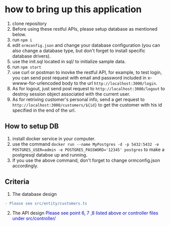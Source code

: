 

# how to bring up this application

1. clone repository
2. Before using these restful APIs, please setup database as mentioned below. 
3. run `npm i`
4. edit `ormconfig.json` and change your database configuration (you can also change a database type, but don't forget to install specific database drivers). 
5. use the init.sql located in sql/ to initialize sample data.
5. run `npm start`
6. use curl or postman to inovke the restful API, for example, to test login, you can send post request with email and password included in x-wwww-for-urlencoded body to the url `http://localhost:3000/login`.
7. As for logout, just send post request to `http://localhost:3000/logout` to destroy session object associated with the current user.
8. As for retriving customer's personal info, send a get request to `http://localhost:3000/customers/${id}` to get the customer with his id specified in the end of the url. 

## How to setup DB
1. install docker service in your computer.
2. use the command `docker run --name MyPostgres -d -p 5432:5432 -e POSTGRES_USER=admin -e POSTGRES_PASSWORD='12345' postgres` to make a postgresql databse up and running.
3. If you use the above command, don't forget to change ormconfig.json accordingly.

## Criteria
1. The database design
```diff
- Please see src/entity/customers.ts
```

2. The API design
<span style="color:blue">Please see point 6, 7 ,8 listed above or controller files under src/controller/</span>